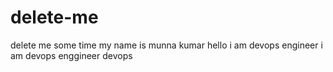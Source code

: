 # delete-me
delete me some time
my name is munna kumar
hello i am devops engineer 
i am devops enggineer 
devops

